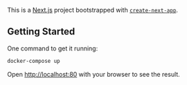 This is a [Next.js](https://nextjs.org/) project bootstrapped with [`create-next-app`](https://github.com/vercel/next.js/tree/canary/packages/create-next-app).

## Getting Started

One command to get it running:

```bash
docker-compose up
```

Open [http://localhost:80](http://localhost:80) with your browser to see the result.
